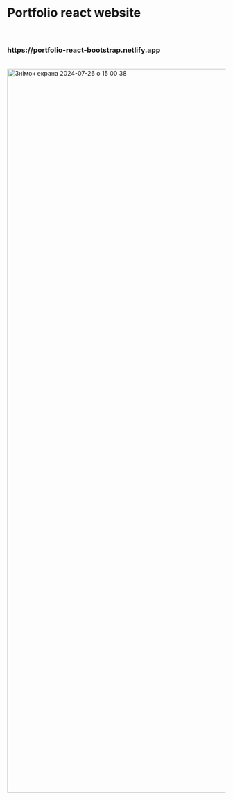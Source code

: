 <h1>Portfolio react website </h1> <br/>
<h3>https://portfolio-react-bootstrap.netlify.app </h3><br/>
<img width="1667" alt="Знімок екрана 2024-07-26 о 15 00 38" src="https://github.com/user-attachments/assets/7225d371-0dc7-4469-aae8-eadd59fb099b">
